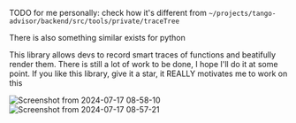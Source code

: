 TODO for me personally: check how it's different from `~/projects/tango-advisor/backend/src/tools/private/traceTree`

There is also something similar exists for python

This library allows devs to record smart traces of functions and beatifully render them. There is still a lot of work to be done, I hope I'll do it at some point. If you like this library, give it a star, it REALLY motivates me to work on this

![Screenshot from 2024-07-17 08-58-10](https://github.com/user-attachments/assets/c3d21f5b-612f-4763-8a73-75aa13fdf20f)
![Screenshot from 2024-07-17 08-57-21](https://github.com/user-attachments/assets/7848cc9d-5a00-489a-974a-99f0c37bb8cf)

